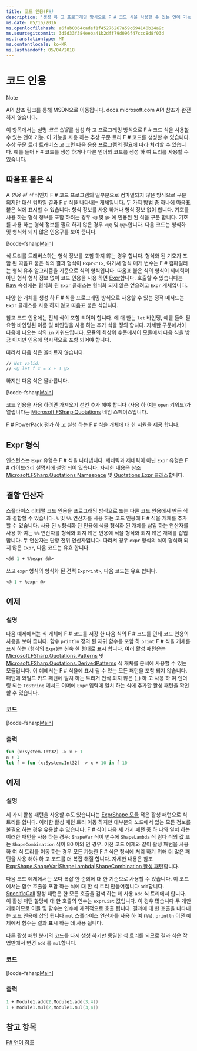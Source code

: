 ```yaml
---
title: 코드 인용(F#)
description: '생성 하 고 프로그래밍 방식으로 F # 코드 식을 사용할 수 있는 언어 기능 F # 코드 인용에 알아봅니다.'
ms.date: 05/16/2016
ms.openlocfilehash: a6fab0364cadef1f45276267a59c694140b24a9c
ms.sourcegitcommit: 3d5d33f384eeba41b2dff79d096f47ccc8d8f03d
ms.translationtype: MT
ms.contentlocale: ko-KR
ms.lasthandoff: 05/04/2018
---
```

# <a name="code-quotations"></a>코드 인용

> [!NOTE]
API 참조 링크를 통해 MSDN으로 이동됩니다.  docs.microsoft.com API 참조가 완전하지 않습니다.

이 항목에서는 설명 *코드 인용*를 생성 하 고 프로그래밍 방식으로 F # 코드 식을 사용할 수 있는 언어 기능. 이 기능을 사용 하는 추상 구문 트리 F # 코드를 생성할 수 있습니다. 추상 구문 트리 트래버스 고 그런 다음 응용 프로그램의 필요에 따라 처리할 수 있습니다. 예를 들어 F # 코드를 생성 하거나 다른 언어의 코드를 생성 하 여 트리를 사용할 수 있습니다.


## <a name="quoted-expressions"></a>따옴표 붙은 식
A *인용 된 식* 식인지 F # 코드 프로그램의 일부분으로 컴파일되지 않은 방식으로 구분 되지만 대신 컴파일 결과 F # 식을 나타내는 개체입니다. 두 가지 방법 중 하나에 따옴표 붙은 식에 표시할 수 있습니다: 형식 정보를 사용 하거나 형식 정보 없이 합니다. 기호를 사용 하는 형식 정보를 포함 하려는 경우 `<@` 및 `@>` 에 인용된 된 식을 구분 합니다. 기호를 사용 하는 형식 정보를 필요 하지 않은 경우 `<@@` 및 `@@>`합니다. 다음 코드는 형식화 및 형식화 되지 않은 인용구를 보여 줍니다.

[!code-fsharp[Main](../../../samples/snippets/fsharp/lang-ref-3/snippet501.fs)]

식 트리를 트래버스하는 형식 정보를 포함 하지 않는 경우 합니다. 형식화 된 기호가 포함 된 따옴표 붙은 식의 결과 형식이 `Expr<'T>`, 여기서 형식 매개 변수는 F # 컴파일러는 형식 유추 알고리즘을 기준으로 식의 형식입니다. 따옴표 붙은 식의 형식이 제네릭이 아닌 형식 형식 정보 없이 코드 인용을 사용 하면 [Expr](https://msdn.microsoft.com/library/ed6a2caf-69d4-45c2-ab97-e9b3be9bce65)합니다. 호출할 수 있습니다는 [Raw](https://msdn.microsoft.com/library/47fb94f1-e77f-4c68-aabc-2b0ba40d59c2) 속성에는 형식화 된 `Expr` 클래스는 형식화 되지 않은 얻으려고 `Expr` 개체입니다.

다양 한 개체를 생성 하 F # 식을 프로그래밍 방식으로 사용할 수 있는 정적 메서드는 `Expr` 클래스를 사용 하지 않고 따옴표 붙은 식입니다.

참고 코드 인용에는 전체 식이 포함 되어야 합니다. 에 대 한는 `let` 바인딩, 예를 들어 필요한 바인딩된 이름 및 바인딩을 사용 하는 추가 식을 정의 합니다. 자세한 구문에서이 다음에 나오는 식의 `in` 키워드입니다. 모듈의 최상위 수준에서이 모듈에서 다음 식을 방금 이지만 인용에 명시적으로 포함 되어야 합니다.

따라서 다음 식은 올바르지 않습니다.

```fsharp
// Not valid:
// <@ let f x = x + 1 @>
```

하지만 다음 식은 올바릅니다.

[!code-fsharp[Main](../../../samples/snippets/fsharp/lang-ref-3/snippet502.fs)]

코드 인용을 사용 하려면 가져오기 선언 추가 해야 합니다 (사용 하 여는 `open` 키워드)가 열립니다는 [Microsoft.FSharp.Quotations](https://msdn.microsoft.com/library/e9ce8a3a-e00c-4190-bad5-cce52ee089b2) 네임 스페이스입니다.

F # PowerPack 평가 하 고 실행 하는 F # 식을 개체에 대 한 지원을 제공 합니다.


## <a name="expr-type"></a>Expr 형식
인스턴스는 `Expr` 유형은 F # 식을 나타냅니다. 제네릭과 제네릭이 아닌 `Expr` 유형은 F # 라이브러리 설명서에 설명 되어 있습니다. 자세한 내용은 참조 [Microsoft.FSharp.Quotations Namespace](https://msdn.microsoft.com/visualfsharpdocs/conceptual/microsoft.fsharp.quotations-namespace-%5bfsharp%5d) 및 [Quotations.Expr 클래스](https://msdn.microsoft.com/visualfsharpdocs/conceptual/quotations.expr-class-%5bfsharp%5d)합니다.


## <a name="splicing-operators"></a>결합 연산자
스플라이스 리터럴 코드 인용을 프로그래밍 방식으로 또는 다른 코드 인용에서 만든 식과 결합할 수 있습니다. `%` 및 `%%` 연산자를 사용 하는 코드 인용에 F # 식을 개체를 추가할 수 있습니다. 사용 된 `%` 형식화 된 인용에 식을 형식화 된 개체를 삽입 하는 연산자를 사용 하 여는 `%%` 연산자를 형식화 되지 않은 인용에 식을 형식화 되지 않은 개체를 삽입 합니다. 두 연산자는 단항 전위 연산자입니다. 따라서 경우 `expr` 형식의 식이 형식화 되지 않은 `Expr`, 다음 코드는 유효 합니다.

```fsharp
<@@ 1 + %%expr @@>
```

쓰고 `expr` 형식의 형식화 된 견적 `Expr<int>`, 다음 코드는 유효 합니다.

```fsharp
<@ 1 + %expr @>
```

## <a name="example"></a>예제

### <a name="description"></a>설명
다음 예제에서는 식 개체에 F # 코드를 저장 한 다음 식의 F # 코드를 인쇄 코드 인용의 사용을 보여 줍니다. 함수 `println` 정의 된 재귀 함수를 포함 하 `print` F # 식을 개체를 표시 하는 (형식의 `Expr`)는 친숙 한 형태로 표시 합니다. 여러 활성 패턴은는 [Microsoft.FSharp.Quotations.Patterns](https://msdn.microsoft.com/library/093944a9-c752-403a-8983-5fcd5dbf92a4) 및 [Microsoft.FSharp.Quotations.DerivedPatterns](https://msdn.microsoft.com/library/d2434a6e-ae7b-4f3d-b567-c162938bc9cd) 식 개체를 분석에 사용할 수 있는 모듈입니다. 이 예에서는 F # 식을에 표시 될 수 있는 모든 패턴을 포함 되지 않습니다. 패턴에 와일드 카드 패턴에 일치 하는 트리거 인식 되지 않은 (`_`) 하 고 사용 하 여 렌더링 되는 `ToString` 메서드 이며에 `Expr` 입력에 일치 하는 식에 추가할 활성 패턴을 확인할 수 있습니다.


### <a name="code"></a>코드
[!code-fsharp[Main](../../../samples/snippets/fsharp/lang-ref-3/snippet601.fs)]
    
### <a name="output"></a>출력

```fsharp
fun (x:System.Int32) -> x + 1
a + 1
let f = fun (x:System.Int32) -> x + 10 in f 10
```

## <a name="example"></a>예제

### <a name="description"></a>설명
세 가지 활성 패턴을 사용할 수도 있습니다는 [ExprShape 모듈](https://msdn.microsoft.com/library/7685150e-2432-4d39-9338-57292eff18de) 적은 활성 패턴으로 식 트리를 합니다. 이러한 활성 패턴 트리 이동 하지만 대부분의 노드에서 있는 모든 정보를 불필요 하는 경우 유용할 수 있습니다. F # 식이 다음 세 가지 패턴 중 하 나와 일치 하는 이러한 패턴을 사용 하는 경우: `ShapeVar` 식이 변수에 `ShapeLambda` 식 람다 식의 값 또는 `ShapeCombination` 식이 80 이외 인 경우. 이전 코드 예제와 같이 활성 패턴을 사용 하 여 식 트리를 이동 하는 경우 모든 가능한 F # 식은 형식에 처리 하기 위해 더 많은 패턴을 사용 해야 하 고 코드를 더 복잡 해질 합니다. 자세한 내용은 참조 [ExprShape.ShapeVar&#124;ShapeLambda&#124;ShapeCombination 활성 패턴](https://msdn.microsoft.com/visualfsharpdocs/conceptual/exprshape.shapevarhshapelambdahshapecombination-active-pattern-%5bfsharp%5d)합니다.

다음 코드 예제에서는 보다 복잡 한 순회에 대 한 기준으로 사용할 수 있습니다. 이 코드에서는 함수 호출을 포함 하는 식에 대 한 식 트리 만들어집니다 `add`합니다. [SpecificCall](https://msdn.microsoft.com/library/05a77b21-20fe-4b9a-8e07-aa999538198d) 활성 패턴은 한 모든 호출을 검색 하는 데 사용 `add` 식 트리에서 합니다. 이 활성 패턴 할당에 대 한 호출의 인수는 `exprList` 값입니다. 이 경우 많습니다 두 개만 개뿐이므로 이들 및 함수는 인수에 재귀적으로 호출 됩니다. 결과에 대 한 호출을 나타내는 코드 인용에 삽입 됩니다 `mul` 스플라이스 연산자를 사용 하 여 (`%%`). `println` 이전 예제에서 함수는 결과 표시 하는 데 사용 됩니다.

다른 활성 패턴 분기의 코드를 다시 생성 하기만 동일한 식 트리를 되므로 결과 식은 작업만에서 변경 `add` 를 `mul`합니다.


### <a name="code"></a>코드
[!code-fsharp[Main](../../../samples/snippets/fsharp/lang-ref-3/snippet701.fs)]
    
### <a name="output"></a>출력

```fsharp
1 + Module1.add(2,Module1.add(3,4))
1 + Module1.mul(2,Module1.mul(3,4))
```

## <a name="see-also"></a>참고 항목
[F# 언어 참조](index.md)

